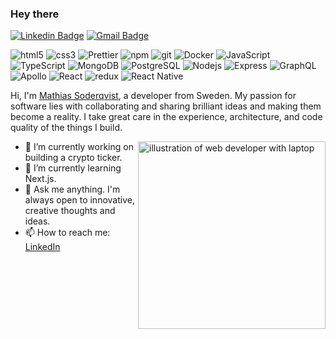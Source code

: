 ### Hey there <img src="https://media.giphy.com/media/hvRJCLFzcasrR4ia7z/giphy.gif" width="5px">
[![Linkedin Badge](https://img.shields.io/badge/-mathiassoderqvist-blue?style=flat-square&logo=Linkedin&logoColor=white&link=https://www.linkedin.com/in/mathias-soderqvist/)](https://www.linkedin.com/in/mathias-soderqvist/)
[![Gmail Badge](https://img.shields.io/badge/-mathias.soderqvist@live.com-c14438?style=flat-square&logo=Gmail&logoColor=white&link=mailto:mathias.soderqvist@live.com)](mailto:mathias.soderqvist@live.com)

<p>
  <img alt="html5" src="https://img.shields.io/badge/-HTML5-E34F26?style=flat-square&logo=html5&logoColor=white" />
  <img alt="css3" src="https://img.shields.io/badge/CSS3-1572B6?style=flat-square&logo=css3&logoColor=white" />
  <img alt="Prettier" src="https://img.shields.io/badge/-Prettier-F7B93E?style=flat-square&logo=prettier&logoColor=white" />
  <img alt="npm" src="https://img.shields.io/badge/-NPM-CB3837?style=flat-square&logo=npm&logoColor=white" />
  <img alt="git" src="https://img.shields.io/badge/-Git-F05032?style=flat-square&logo=git&logoColor=white" />
  <img alt="Docker" src="https://img.shields.io/badge/-Docker-46a2f1?style=flat-square&logo=docker&logoColor=white" />
  <img alt="JavaScript" src="https://img.shields.io/badge/JavaScript-F7DF1E?style=flat-square&logo=javascript&logoColor=black" />
  <img alt="TypeScript" src="https://img.shields.io/badge/-TypeScript-007ACC?style=flat-square&logo=typescript&logoColor=white" />
  <img alt="MongoDB" src="https://img.shields.io/badge/-MongoDB-13aa52?style=flat-square&logo=mongodb&logoColor=white" />
  <img alt="PostgreSQL" src="https://img.shields.io/badge/PostgreSQL-316192?style=flat-square&logo=postgresql&logoColor=white" />
  <img alt="Nodejs" src="https://img.shields.io/badge/-Nodejs-43853d?style=flat-square&logo=Node.js&logoColor=white" />
  <img alt="Express" src="https://img.shields.io/badge/Express.js-404D59?style=flat-square&logo=express&logoColor=white" />
  <img alt="GraphQL" src="https://img.shields.io/badge/-GraphQL-E10098?style=flat-square&logo=graphql&logoColor=white" />
  <img alt="Apollo" src="https://img.shields.io/badge/-Apollo%20GraphQL-311C87?style=flat-square&logo=apollo-graphql&logoColor=white" />
  <img alt="React" src="https://img.shields.io/badge/-React-45b8d8?style=flat-square&logo=react&logoColor=white" />
  <img alt="redux" src="https://img.shields.io/badge/-Redux-764ABC?style=flat-square&logo=redux&logoColor=white" />
  <img alt="React Native" src="https://img.shields.io/badge/React_Native-20232A?style=flat-square&logo=react&logoColor=61DAFB" />
</p>

Hi, I'm [Mathias Soderqvist](https://www.linkedin.com/in/mathias-soderqvist/), a developer from Sweden. My passion for software lies with collaborating and sharing brilliant ideas and making them become a reality. I take great care in the experience, architecture, and code quality of the things I build.

<img align="right" alt="illustration of web developer with laptop" src="https://isometric.online/wp-content/uploads/2019/07/Coding_SVG.svg" width="300" height="300" />

- 🔭 I’m currently working on building a crypto ticker.
- 🌱 I’m currently learning Next.js.
- 💬 Ask me anything. I'm always open to innovative, creative thoughts and ideas.
- 📫 How to reach me: [LinkedIn](https://www.linkedin.com/in/mathias-soderqvist/)
 
<!--START_SECTION:waka-->
<!--mathiassoderqvist-->
<!--END_SECTION:waka-->
<!--
**MathiasSoderqvist/MathiasSoderqvist** is a ✨ _special_ ✨ repository because its `README.md` (this file) appears on your GitHub profile.

Here are some ideas to get you started:

- 🔭 I’m currently working on ...
- 🌱 I’m currently learning ...
- 👯 I’m looking to collaborate on ...
- 🤔 I’m looking for help with ...
- 💬 Ask me about ...
- 📫 How to reach me: ...
- 😄 Pronouns: ...
- ⚡ Fun fact: ...
-->
